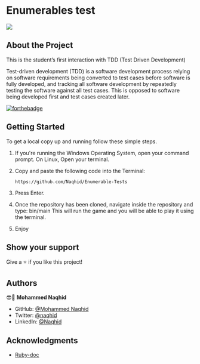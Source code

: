 # Enumerables test

![](https://img.shields.io/badge/Microverse-blueviolet)

## About the Project

<p>This is the student’s first interaction with TDD (Test Driven Development)</p>
<p>Test-driven development (TDD) is a software development process relying on software requirements being converted to test cases before software is fully developed, and tracking all software development by repeatedly testing the software against all test cases. This is opposed to software being developed first and test cases created later.</p>

[![forthebadge](https://forthebadge.com/images/badges/made-with-ruby.svg)](https://forthebadge.com)

## Getting Started

To get a local copy up and running follow these simple steps.

1. If you're running the Windows Operating System, open your command prompt. On Linux, Open your terminal.

2. Copy and paste the following code into the Terminal:

   `https://github.com/Naqhid/Enumerable-Tests`

3. Press Enter.

4. Once the repository has been cloned, navigate inside the repository and type: bin/main This will run the game and you will be able to play it using the terminal.

5. Enjoy

## Show your support

Give a ⭐️ if you like this project!

## Authors

😎👤 **Mohammed Naqhid**

- GitHub: [@Mohammed Naqhid ](https://github.com/Naqhid)
- Twitter: [@naqhid](https://twitter.com/naqhid)
- LinkedIn: [@Naqhid](https://www.linkedin.com/in/mohammed-naqhid-ab3080189/)

## Acknowledgments

- [Ruby-doc](https://ruby-doc.org/core-2.6.5)
